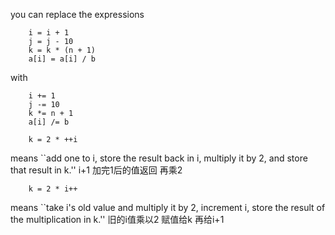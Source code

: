you can replace the expressions
```
	i = i + 1
	j = j - 10
	k = k * (n + 1)
	a[i] = a[i] / b
```
with
```
	i += 1
	j -= 10
	k *= n + 1
	a[i] /= b
```

```
	k = 2 * ++i
```
means ``add one to i, store the result back in i, multiply it by 2, and store that result in k.''
i+1 加完1后的值返回 再乘2

```
	k = 2 * i++
```
means ``take i's old value and multiply it by 2, increment i, store the result of the multiplication in k.''
旧的i值乘以2 赋值给k 再给i+1


